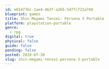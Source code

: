 ```yaml
---
id: e654776c-1ae4-463f-a265-5d7fc722a748
blueprint: games
title: Shin Megami Tensei: Persona 3 Portable
platform: playstation-portable
genre:
  - rpg
digital: true
physical: false
guide: false
pending: false
posted: 2020-07-30
slug: shin-megami-tensei-persona-3-portable
---
```

